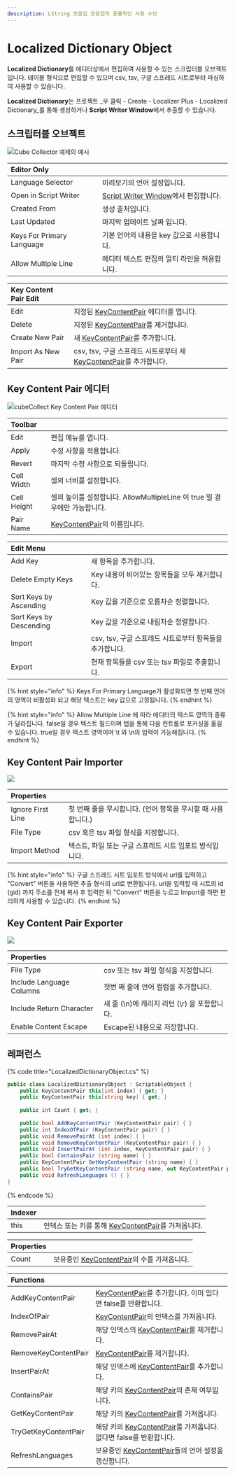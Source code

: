 ```yaml
---
description: LString 모음집 모음집의 효율적인 사용 수단
---
```


# Localized Dictionary Object

**Localized Dictionary**를 에디터상에서 편집하여 사용할 수 있는 스크립터블 오브젝트입니다. 테이블 형식으로 편집할 수 있으며 csv, tsv, 구글 스프레드 시트로부터 파싱하여 사용할 수 있습니다.

**Localized Dictionary**는 프로젝트 _우 클릭 - Create - Localizer Plus - Localized Dictionary_를 통해 생성하거나 **Script Writer Window**에서 추출할 수 있습니다.

## 스크립터블 오브젝트

![Cube Collector &#xC608;&#xC81C;&#xC758; &#xC608;&#xC2DC; ](../.gitbook/assets/localized_dictionary_object_inspector.png)

| Editor Only |  |
| :--- | :--- |
| Language Selector | 미리보기의 언어 설정입니다. |
| Open in Script Writer | [Script Writer Window](../editor-window/script-writer-window.md)에서 편집합니다. |
| Created From | 생성 출처입니다. |
| Last Updated | 마지막 업데이트 날짜 입니다. |
| Keys For Primary Language | 기본 언어의 내용을 key 값으로 사용합니다. |
| Allow Multiple Line | 에디터 텍스트 편집의 멀티 라인을 허용합니다. |

| Key Content Pair Edit |  |
| :--- | :--- |
| Edit | 지정된 [KeyContentPair](localized-dictionary/key-content-pair.md) 에디터를 엽니다. |
| Delete | 지정된 [KeyContentPair](localized-dictionary/key-content-pair.md)를 제거합니다. |
| Create New Pair | 새 [KeyContentPair](localized-dictionary/key-content-pair.md)를 추가합니다. |
| Import As New Pair | csv, tsv, 구글 스프레드 시트로부터 새 [KeyContentPair](localized-dictionary/key-content-pair.md)를 추가합니다. |

## Key Content Pair 에디터

![cubeCollect Key Content Pair &#xC5D0;&#xB514;&#xD130;](../.gitbook/assets/key_content_pair_editor.png)

| Toolbar |  |
| :--- | :--- |
| Edit | 편집 메뉴를 엽니다. |
| Apply | 수정 사항을 적용합니다. |
| Revert | 마지막 수정 사항으로 되돌립니다. |
| Cell Width | 셀의 너비를 설정합니다. |
| Cell Height | 셀의 높이를 설정합니다. AllowMultipleLine 이 true 일 경우에만 가능합니다. |
| Pair Name | [KeyContentPair](localized-dictionary/key-content-pair.md)의 이름입니다. |

| Edit Menu |  |
| :--- | :--- |
| Add Key | 새 항목을 추가합니다. |
| Delete Empty Keys | Key 내용이 비어있는 항목들을 모두 제거합니다. |
| Sort Keys by  Ascending | Key 값을 기준으로 오름차순 정렬합니다. |
| Sort Keys by Descending | Key 값을 기준으로 내림차순 정렬합니다. |
| Import | csv, tsv, 구글 스프레드 시트로부터 항목들을 추가합니다. |
| Export | 현재 항목들을 csv 또는 tsv 파일로 추출합니다. |

{% hint style="info" %}
Keys For Primary Language가 활성화되면 첫 번째 언어의 영역이 비활성화 되고 해당 텍스트는 key 값으로 고정됩니다.
{% endhint %}

{% hint style="info" %}
Allow Multiple Line 에 따라 에디터의 텍스트 영역의 종류가 달라집니다. false일 경우 텍스트 필드이며 탭을 통해 다음 컨트롤로 포커싱을 옮길 수 있습니다. true일 경우 텍스트 영역이며 \t 와 \n의 입력이 가능해집니다.
{% endhint %}

## Key Content Pair Importer

![](../.gitbook/assets/key_content_pair_importer.png)

| Properties |  |
| :--- | :--- |
| Ignore First Line | 첫 번째 줄을 무시합니다. \(언어 항목을 무시할 때 사용합니다.\) |
| File Type | csv 혹은 tsv 파일 형식을 지정합니다. |
| Import Method | 텍스트, 파일 또는 구글 스프레드 시트 임포트 방식입니다. |

{% hint style="info" %}
구글 스프레드 시트 임포트 방식에서 url를 입력하고 "Convert" 버튼을 사용하면 추출 형식의 url로 변환됩니다. url을 입력할 때 시트의 id \(gid\) 까지 주소를 전체 복사 후 입력한 뒤 "Convert" 버튼을 누르고 Import를 하면 편리하게 사용할 수 있습니다.
{% endhint %}

## Key Content Pair Exporter

![](../.gitbook/assets/localized_dictionary_object_exporter.png)

| Properties |  |
| :--- | :--- |
| File Type | csv 또는 tsv 파일 형식을 지정합니다. |
| Include Language Columns | 첫번 째 줄에 언어 컬럼을 추가합니다. |
| Include Return Character | 새 줄 \(\n\)에 캐리지 리턴 \(\r\) 을 포함합니다. |
| Enable Content Escape | Escape된 내용으로 저장합니다. |

## 레퍼런스

{% code title="LocalizedDictionaryObject.cs" %}
```csharp
public class LocalizedDictionaryObject : ScriptableObject {
    public KeyContentPair this[int index] { get; }
    public KeyContentPair this[string key] { get; }
    
    public int Count { get; }
    
    public bool AddKeyContentPair (KeyContentPair pair) { }
    public int IndexOfPair (KeyContentPair pair) { }
    public void RemovePairAt (int index) { }
    public void RemoveKeyContentPair (KeyContentPair pair) { }
    public void InsertPairAt (int index, KeyContentPair pair) { }
    public bool ContainsPair (string name) { }
    public KeyContentPair GetKeyContentPair (string name) { }
    public bool TryGetKeyContentPair (string name, out KeyContentPair pair) { }
    public void RefreshLanguages () { }
}
```
{% endcode %}

| Indexer |  |
| :--- | :--- |
| this | 인덱스 또는 키를 통해 [KeyContentPair](localized-dictionary/key-content-pair.md)를 가져옵니다. |

| Properties |  |
| :--- | :--- |
| Count | 보유중인 [KeyContentPair](localized-dictionary/key-content-pair.md)의 수를 가져옵니다. |

| Functions |  |
| :--- | :--- |
| AddKeyContentPair | [KeyContentPair](localized-dictionary/key-content-pair.md)를 추가합니다. 이미 있다면 false를 반환합니다. |
| IndexOfPair | [KeyContentPair](localized-dictionary/key-content-pair.md)의 인덱스를 가져옵니다. |
| RemovePairAt | 해당 인덱스의 [KeyContentPair](localized-dictionary/key-content-pair.md)를 제거합니다. |
| RemoveKeyContentPair | [KeyContentPair](localized-dictionary/key-content-pair.md)를 제거합니다. |
| InsertPairAt | 해당 인덱스에 [KeyContentPair](localized-dictionary/key-content-pair.md)를 추가합니다. |
| ContainsPair | 해당 키의 [KeyContentPair](localized-dictionary/key-content-pair.md)의 존재 여부입니다. |
| GetKeyContentPair | 해당 키의 [KeyContentPair](localized-dictionary/key-content-pair.md)를 가져옵니다. |
| TryGetKeyContentPair | 해당 키의 [KeyContentPair](localized-dictionary/key-content-pair.md)를 가져옵니다. 없다면 false를 반환합니다. |
| RefreshLanguages | 보유중인 [KeyContentPair](localized-dictionary/key-content-pair.md)들의 언어 설정을 갱신합니다. |


